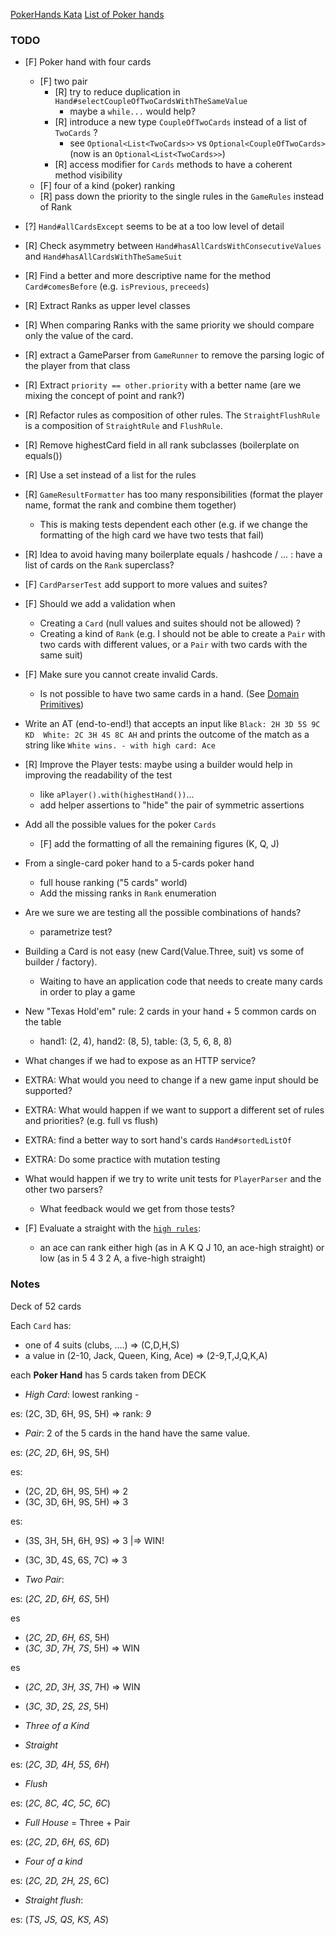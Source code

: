 [PokerHands Kata](http://codingdojo.org/kata/PokerHands/)
[List of Poker hands](https://en.wikipedia.org/wiki/List_of_poker_hands)

### TODO
 
* [F] Poker hand with four cards
    * [F] two pair
      * [R] try to reduce duplication in `Hand#selectCoupleOfTwoCardsWithTheSameValue`
          - maybe a `while...` would help?
      * [R] introduce a new type `CoupleOfTwoCards` instead of a list of `TwoCards` ?
          - see `Optional<List<TwoCards>>` vs `Optional<CoupleOfTwoCards>` (now is an `Optional<List<TwoCards>>`)
      * [R] access modifier for `Cards` methods to have a coherent method visibility
    * [F] four of a kind (poker) ranking
    * [R] pass down the priority to the single rules in the `GameRules` instead of Rank

* [?] `Hand#allCardsExcept` seems to be at a too low level of detail

* [R] Check asymmetry between `Hand#hasAllCardsWithConsecutiveValues` and `Hand#hasAllCardsWithTheSameSuit`

* [R] Find a better and more descriptive name for the method `Card#comesBefore` (e.g. `isPrevious`, `preceeds`)

* [R] Extract Ranks as upper level classes

* [R] When comparing Ranks with the same priority we should compare only the value of the card.

* [R] extract a GameParser from `GameRunner` to remove the parsing logic of the player from that class 

* [R] Extract `priority == other.priority` with a better name (are we mixing the concept of point and rank?)

* [R] Refactor rules as composition of other rules. The `StraightFlushRule` is a composition of `StraightRule` and `FlushRule`.

* [R] Remove highestCard field in all rank subclasses (boilerplate on equals())

* [R] Use a set instead of a list for the rules

* [R] `GameResultFormatter` has too many responsibilities (format the player name, format the rank and combine them together)
    - This is making tests dependent each other (e.g. if we change the formatting of the high card we have two tests that fail)

* [R] Idea to avoid having many boilerplate equals / hashcode / ... : have a list of cards on the `Rank` superclass?

* [F] `CardParserTest` add support to more values and suites?

* [F] Should we add a validation when 
    * Creating a `Card` (null values and suites should not be allowed) ?
    * Creating a kind of `Rank` (e.g. I should not be able to create a `Pair` with two cards with different values, or a `Pair` with two cards with the same suit)

* [F] Make sure you cannot create invalid Cards.
    * Is not possible to have two same cards in a hand.
      (See [Domain Primitives](https://livebook.manning.com/book/secure-by-design/chapter-5/))

* Write an AT (end-to-end!) that accepts an input like `Black: 2H 3D 5S 9C KD  White: 2C 3H 4S 8C AH`
  and prints the outcome of the match as a string like `White wins. - with high card: Ace`

* [R] Improve the Player tests: maybe using a builder would help in improving the readability of the test
    * like `aPlayer().with(highestHand())`...
    * add helper assertions to "hide" the pair of symmetric assertions
    
* Add all the possible values for the poker `Cards`
    * [F] add the formatting of all the remaining figures (K, Q, J)

* From a single-card poker hand to a 5-cards poker hand
    * full house ranking ("5 cards" world)
    * Add the missing ranks in `Rank` enumeration

* Are we sure we are testing all the possible combinations of hands?
    * parametrize test?

* Building a Card is not easy (new Card(Value.Three, suit) vs some of builder / factory).
    * Waiting to have an application code that needs to create many cards in order to play a game

* New "Texas Hold'em" rule: 2 cards in your hand + 5 common cards on the table
    - hand1: (2, 4), hand2: (8, 5), table: (3, 5, 6, 8, 8) 
     
* What changes if we had to expose as an HTTP service?

* EXTRA: What would you need to change if a new game input should be supported?

* EXTRA: What would happen if we want to support a different set of rules and priorities? (e.g. full vs flush)

* EXTRA: find a better way to sort hand's cards `Hand#sortedListOf`

* EXTRA: Do some practice with mutation testing

* What would happen if we try to write unit tests for `PlayerParser` and the other two parsers? 
    * What feedback would we get from those tests?

* [F] Evaluate a straight with the [`high rules`](https://www.briggsoft.com/docs/pmavens/PMHoldem.htm):
    - an ace can rank either high (as in A K Q J 10, an ace-high straight) or low (as in 5 4 3 2 A, a five-high straight)
    
### Notes

Deck of 52 cards

Each `Card` has:

* one of 4 suits (clubs, ....) => (C,D,H,S)
* a value in (2-10, Jack, Queen, King, Ace) => (2-9,T,J,Q,K,A)

each **Poker Hand** has 5 cards taken from DECK

* *High Card*: lowest ranking - 

es:  (2C, 3D, 6H, 9S, 5H) => rank: *9*

* *Pair*: 2 of the 5 cards in the hand have the same value. 

es: (*2C, 2D*, 6H, 9S, 5H) 

es:  

* (2C, 2D, 6H, 9S, 5H) => 2
* (3C, 3D, 6H, 9S, 5H) => 3

es:  

* (3S, 3H, 5H, 6H, 9S) => 3  |=> WIN! 
* (3C, 3D, 4S, 6S, 7C) => 3  

* *Two Pair*: 

es: (*2C, 2D*, *6H, 6S*, 5H) 

es

* (*2C, 2D*, *6H, 6S*, 5H) 
* (*3C, 3D*, *7H, 7S*, 5H)  => WIN

es

* (*2C, 2D*, *3H, 3S*, 7H)  => WIN 
* (*3C, 3D*, *2S, 2S*, 5H)

* *Three of a Kind*

* *Straight*

es: (*2C, 3D, 4H, 5S, 6H*) 

* *Flush*

es: (*2C, 8C, 4C, 5C, 6C*) 

* *Full House* = Three + Pair

es: (*2C, 2D*, *6H, 6S, 6D*) 

* *Four of a kind*

es: (*2C, 2D, 2H, 2S*, 6C) 

* *Straight flush*:

es: (*TS, JS, QS, KS, AS*) 

